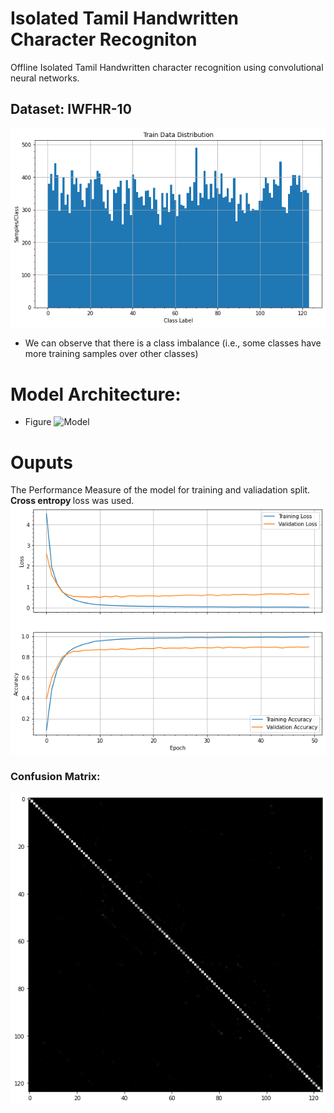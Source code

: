 # Isolated Tamil Handwritten Character Recogniton
Offline Isolated Tamil Handwritten character recognition using convolutional neural networks.
## Dataset: IWFHR-10 
![Data Distribution](./Output/trainDistribution.png?raw=true "Performance")
* We can observe that there is a class imbalance (i.e., some classes have more training samples over other classes)
# Model Architecture:
* Figure
![Model](./Model/Architecture.png?raw=true "Performance")
# Ouputs
The Performance Measure of the model for training and valiadation split. <b> Cross entropy </b> loss was used.
![Performance Measure](./Output/download.png?raw=true "Performance")
### Confusion Matrix:
![Performance Measure](./Output/ConfusionMatrix.png?raw=true "Performance")
